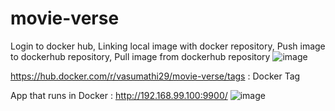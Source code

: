 # movie-verse

Login to docker hub, Linking local image with docker repository,  Push image to dockerhub repository, Pull image from dockerhub repository
![image](https://github.com/vasumathi298/movie-verse/assets/72432533/95a7865f-26a7-4adf-91a0-b5f7e56a2c55)


https://hub.docker.com/r/vasumathi29/movie-verse/tags : Docker Tag

App that runs in Docker : http://192.168.99.100:9900/
![image](https://github.com/vasumathi298/movie-verse/assets/72432533/f481288b-7f04-471e-b439-be0be69756ea)
